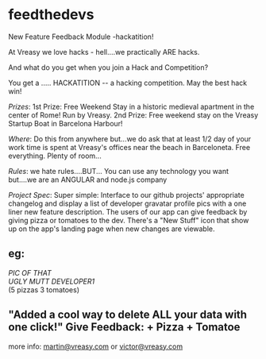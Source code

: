 feedthedevs
===========

New Feature Feedback Module -hackatition!

At Vreasy we love hacks - hell....we practically ARE hacks.
 
And what do you get when you join a Hack and Competition?
 
You get a .....   HACKATITION -- a hacking competition.   May the best hack win!
 
 
*Prizes*:   1st Prize: Free Weekend Stay in a historic medieval apartment in the center of Rome! Run by Vreasy.   2nd Prize:  Free weekend stay on the Vreasy Startup Boat in Barcelona Harbour!
                      
*Where*: Do this from anywhere but...we do ask that at least 1/2 day of your work time is spent at Vreasy's offices near the beach in Barceloneta. Free everything.  Plenty of room... 
 
*Rules*:     we hate rules....BUT... You can use any technology you want but....we are an ANGULAR  and node.js company
 
*Project Spec*:  Super simple:  Interface to our github projects' appropriate changelog and display a list of developer gravatar profile pics with a one liner new feature description.   The users of our app can give feedback by giving pizza or tomatoes to the dev.  There's a "New Stuff" icon that show up on the app's landing page when new changes are viewable.

eg:
-------------------------------------------------------------------------------------------
*PIC OF THAT                   
UGLY MUTT
DEVELOPER1*                      
(5 pizzas
 3 tomatoes)
 
 "Added a cool way to delete ALL your data with one click!"
  Give Feedback:     + Pizza          + Tomatoe
-------------------------------------------------------------------------------------------

more info: martin@vreasy.com or victor@vreasy.com
